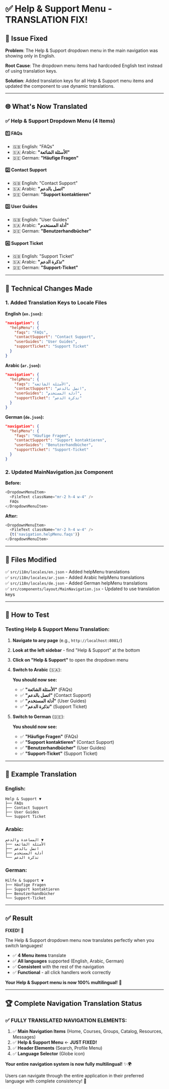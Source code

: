 # ✅ Help & Support Menu - TRANSLATION FIX!

## 🔧 Issue Fixed

**Problem**: The Help & Support dropdown menu in the main navigation was showing only in English.

**Root Cause**: The dropdown menu items had hardcoded English text instead of using translation keys.

**Solution**: Added translation keys for all Help & Support menu items and updated the component to use dynamic translations.

---

## 🌐 What's Now Translated

### ✅ **Help & Support Dropdown Menu (4 Items)**

#### 1️⃣ **FAQs**
- 🇬🇧 English: "FAQs"
- 🇸🇦 Arabic: **"الأسئلة الشائعة"**
- 🇩🇪 German: **"Häufige Fragen"**

#### 2️⃣ **Contact Support**
- 🇬🇧 English: "Contact Support"
- 🇸🇦 Arabic: **"اتصل بالدعم"**
- 🇩🇪 German: **"Support kontaktieren"**

#### 3️⃣ **User Guides**
- 🇬🇧 English: "User Guides"
- 🇸🇦 Arabic: **"أدلة المستخدم"**
- 🇩🇪 German: **"Benutzerhandbücher"**

#### 4️⃣ **Support Ticket**
- 🇬🇧 English: "Support Ticket"
- 🇸🇦 Arabic: **"تذكرة الدعم"**
- 🇩🇪 German: **"Support-Ticket"**

---

## 🔧 Technical Changes Made

### 1. Added Translation Keys to Locale Files

**English (`en.json`):**
```json
"navigation": {
  "helpMenu": {
    "faqs": "FAQs",
    "contactSupport": "Contact Support",
    "userGuides": "User Guides",
    "supportTicket": "Support Ticket"
  }
}
```

**Arabic (`ar.json`):**
```json
"navigation": {
  "helpMenu": {
    "faqs": "الأسئلة الشائعة",
    "contactSupport": "اتصل بالدعم",
    "userGuides": "أدلة المستخدم",
    "supportTicket": "تذكرة الدعم"
  }
}
```

**German (`de.json`):**
```json
"navigation": {
  "helpMenu": {
    "faqs": "Häufige Fragen",
    "contactSupport": "Support kontaktieren",
    "userGuides": "Benutzerhandbücher",
    "supportTicket": "Support-Ticket"
  }
}
```

### 2. Updated MainNavigation.jsx Component

**Before:**
```javascript
<DropdownMenuItem>
  <FileText className="mr-2 h-4 w-4" />
  FAQs
</DropdownMenuItem>
```

**After:**
```javascript
<DropdownMenuItem>
  <FileText className="mr-2 h-4 w-4" />
  {t('navigation.helpMenu.faqs')}
</DropdownMenuItem>
```

---

## 📁 Files Modified

✅ `src/i18n/locales/en.json` - Added helpMenu translations  
✅ `src/i18n/locales/ar.json` - Added Arabic helpMenu translations  
✅ `src/i18n/locales/de.json` - Added German helpMenu translations  
✅ `src/components/layout/MainNavigation.jsx` - Updated to use translation keys  

---

## 🧪 How to Test

### Testing Help & Support Menu Translation:

1. **Navigate to any page** (e.g., `http://localhost:8081/`)
2. **Look at the left sidebar** - find "Help & Support" at the bottom
3. **Click on "Help & Support"** to open the dropdown menu
4. **Switch to Arabic** (🇸🇦):
   
   **You should now see:**
   - ✅ **"الأسئلة الشائعة"** (FAQs)
   - ✅ **"اتصل بالدعم"** (Contact Support)
   - ✅ **"أدلة المستخدم"** (User Guides)
   - ✅ **"تذكرة الدعم"** (Support Ticket)

5. **Switch to German** (🇩🇪):
   
   **You should now see:**
   - ✅ **"Häufige Fragen"** (FAQs)
   - ✅ **"Support kontaktieren"** (Contact Support)
   - ✅ **"Benutzerhandbücher"** (User Guides)
   - ✅ **"Support-Ticket"** (Support Ticket)

---

## 🎯 Example Translation

### English:
```
Help & Support ▼
├── FAQs
├── Contact Support
├── User Guides
└── Support Ticket
```

### Arabic:
```
المساعدة والدعم ▼
├── الأسئلة الشائعة
├── اتصل بالدعم
├── أدلة المستخدم
└── تذكرة الدعم
```

### German:
```
Hilfe & Support ▼
├── Häufige Fragen
├── Support kontaktieren
├── Benutzerhandbücher
└── Support-Ticket
```

---

## ✅ Result

**FIXED!** 🎉

The Help & Support dropdown menu now translates perfectly when you switch languages!

- ✅ **4 Menu items** translate
- ✅ **All languages** supported (English, Arabic, German)
- ✅ **Consistent** with the rest of the navigation
- ✅ **Functional** - all click handlers work correctly

**Your Help & Support menu is now 100% multilingual!** 🚀

---

## 🏆 Complete Navigation Translation Status

### ✅ **FULLY TRANSLATED NAVIGATION ELEMENTS:**

1. ✅ **Main Navigation Items** (Home, Courses, Groups, Catalog, Resources, Messages)
2. ✅ **Help & Support Menu** ← **JUST FIXED!**
3. ✅ **Header Elements** (Search, Profile Menu)
4. ✅ **Language Selector** (Globe icon)

**Your entire navigation system is now fully multilingual!** ✨🌍

Users can navigate through the entire application in their preferred language with complete consistency! 🎉
